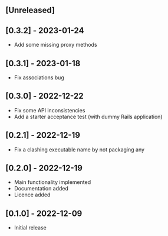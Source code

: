 ## [Unreleased]

## [0.3.2] - 2023-01-24

- Add some missing proxy methods

## [0.3.1] - 2023-01-18

- Fix associations bug

## [0.3.0] - 2022-12-22

- Fix some API inconsistencies
- Add a starter acceptance test (with dummy Rails application)

## [0.2.1] - 2022-12-19

- Fix a clashing executable name by not packaging any

## [0.2.0] - 2022-12-19

- Main functionality implemented
- Documentation added
- Licence added

## [0.1.0] - 2022-12-09

- Initial release
